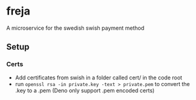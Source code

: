 # freja

A microservice for the swedish swish payment method

## Setup

### Certs

* Add certificates from swish in a folder called cert/ in the code root
* run `openssl rsa -in private.key -text > private.pem` to convert the .key to a .pem (Deno only support .pem encoded certs)
